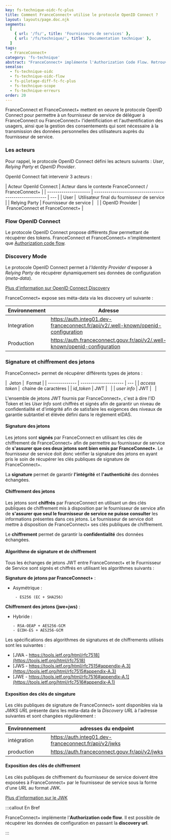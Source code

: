```yaml
---
key: fs-technique-oidc-fc-plus
title: Comment FranceConnect+ utilise le protocole OpenID Connect ?
layout: layouts/page.doc.njk
segments:
  [
    { url: '/fs/', title: 'Fournisseurs de services' },
    { url: '/fs/technique/', title: 'Documentation technique' },
  ]
tags:
  - FranceConnect+
category: 'fs-technique'
abstract: "FranceConnect+ implémente l'Authorization Code Flow. Retrouvez ici l'ensemble des informations sur l'implémentation du protocole OpenID Connect par FranceConnect+. "
seealso:
  - fs-technique-oidc
  - fs-technique-oidc-flow
  - fs-pilotage-diff-fc-fc-plus
  - fs-technique-scope
  - fs-technique-erreurs
order: 20
---
```


FranceConnect et FranceConnect+ mettent en oeuvre le protocole OpenID Connect pour permettre à un fournisseur de service de déléguer à FranceConnect ou FranceConnect+ l'identificiation et l'authentification des usagers, ainsi que la gestion des consentements qui sont nécessaire à la transmission des données personnelles des utilisateurs auprès du fournisseur de service.

### Les acteurs

Pour rappel, le protocole OpenID Connect défini les acteurs suivants : _User_, _Relying Party_ et _OpenID Provider_.

OpenId Connect fait intervenir 3 acteurs :

<div class="fr-table">

| Acteur OpenId Connect | Acteur dans le contexte FranceConnect / FranceConnect+ |
| --------------------- | ------------------------------------------------------ | --- |
| User                  |  Utilisateur final du fournisseur de service           |
| Relying Party         | Fournisseur de service                                 |     |
| OpenID Provider       |  FranceConnect et FranceConnect+                       |

</div>

### Flow OpenID Connect

Le protocole OpenID Connect propose différents _flow_ permettant de récupérer des tokens. FranceConnect et FranceConnect+ n'implémentent que [Authorization code flow](https://openid.net/specs/openid-connect-core-1_0.html#CodeFlowAuth).

### Discovery Mode

Le protocole OpenID Connect permet à _l'Identity Provider_ d'exposer à _Relying Party_ de récupérer dynamiquement ses données de configuration (_meta-data_).

[Plus d'information sur OpenID Connect Discovery](https://openid.net/specs/openid-connect-discovery-1_0.html)

FranceConnect+ expose ses méta-data via les discovery url suivante :

<div class="fr-table">

| Environnement | Adresse                                                                           |
| ------------- | --------------------------------------------------------------------------------- |
| Integration   | https://auth.integ01.dev-franceconnect.fr/api/v2/.well-known/openid-configuration |
| Production    | https://auth.franceconnect.gouv.fr/api/v2/.well-known/openid-configuration        |

</div>

### Signature et chiffrement des jetons

FranceConnect+ permet de récupérer différents types de jetons :

<div class="fr-table">

|  Jeton         |  Format               |
| -------------- | --------------------- | --- |
| _access token_ |  chaine de caractères |
| _id_token_     | JWT                   |     |
| _user info_    | JWT                   |     |

</div>

L'ensemble de jetons JWT fournis par FranceConnect+, c'est à dire l'ID Token et les _User Info_ sont chiffrés et signés afin de garantir un niveau de confidentialité et d'intégrité afin de satisfaire les exigences des niveaux de garantie subtantiel et élévée défini dans le règlement eIDAS.

#### Signature des jetons

Les jetons sont **signés** par FranceConnect en utilisant les clés de chiffrement de FranceConnect+ afin de permettre au fournisseur de service de **s'assurer que ces deux jetons sont bien emis par FranceConnect+**. Le fournisseur de service doit donc vérifier la signature des jetons en ayant pris le soin de récupérer les clés publiques de signature de FranceConnect+.

La **signature** permet de garantir **l'intégrité** et **l'authenticité** des données échangées.

#### Chiffrement des jetons

Les jetons sont **chiffrés** par FranceConnect en utilisant un des clés publiques de chiffrement mis à disposition par le fournisseur de service afin de **s'assurer que seul le fournisseur de service ne puisse consulter** les informations présentes dans ces jetons. Le fournisseur de service doit mettre à disposition de FranceConnect+ ses clés publiques de chiffrement.

Le **chiffrement** permet de garantir la **confidentialité** des données échangées.

#### Algorithme de signature et de chiffrement

Tous les échanges de jetons JWT entre FranceConnect+ et le Fournisseur de Service sont signés et chiffrés en utilisant les algorithmes suivants :

**Signature de jetons par FranceConnect+** :

- Asymétrique :

       - ES256 (EC + SHA256)

**Chiffrement des jetons (jwe+jws)** :

- Hybride :

      - RSA-OEAP + AES256-GCM
      - ECDH-ES + AES256-GCM

Les spécifications des algorithmes de signatures et de chiffrements utilisés sont les suivantes :

- [JWA - https://tools.ietf.org/html/rfc7518](https://tools.ietf.org/html/rfc7518)
- [JWS - https://tools.ietf.org/html/rfc7515#appendix-A.3](https://tools.ietf.org/html/rfc7515#appendix-A.3)
- [JWE - https://tools.ietf.org/html/rfc7516#appendix-A.1](https://tools.ietf.org/html/rfc7516#appendix-A.1)

#### Exposition des clés de singature

Les clés publiques de signature de FranceConnect+ sont disponibles via la _JWKS URL_ présente dans les méta-data de la _Discovery URL_ à l'adresse suivantes et sont changées régulièrement :

<div class="fr-table">

| Environnement | adresses du endpoint                                  |
| ------------- | ----------------------------------------------------- |
| intégration   | https://auth.integ01.dev-franceconnect.fr/api/v2/jwks |
| production    | https://auth.franceconnect.gouv.fr/api/v2/jwks        |

</div>

#### Exposition des clés de chiffrement

Les clés publiques de chiffrement du fournisseur de service doivent être exposées à FranceConnect+ par le fournisseur de service sous la forme d'une _URL_ au format JWK.

[Plus d'information sur le JWK](https://datatracker.ietf.org/doc/html/rfc7517)

:::callout En Bref

FranceConnect+ implémente l'**Authorization code flow**. Il est possible de récupérer les données de configuration en passant la **discovery url**.

:::
